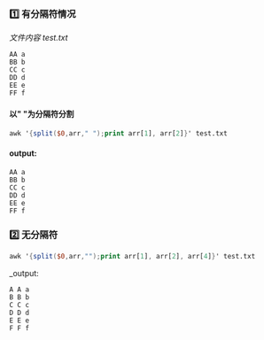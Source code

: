 ### :one: 有分隔符情况  
_文件内容 test.txt_
```
AA a
BB b
CC c
DD d
EE e
FF f
```
#### 以" "为分隔符分割  
```awk
awk '{split($0,arr," ");print arr[1], arr[2]}' test.txt
```
#### output:
```
AA a
BB b
CC c
DD d
EE e
FF f
```

### :two: 无分隔符
```awk
awk '{split($0,arr,"");print arr[1], arr[2], arr[4]}' test.txt
```
_output:
```
A A a
B B b
C C c
D D d
E E e
F F f
```

